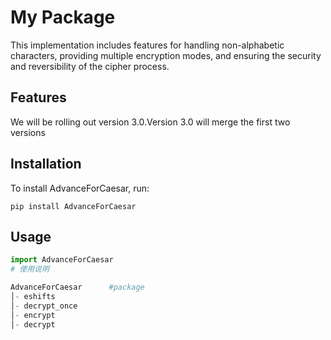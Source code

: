 # My Package

This implementation includes features for handling non-alphabetic characters, providing multiple encryption modes, and ensuring the security and reversibility of the cipher process.

## Features

We will be rolling out version 3.0.Version 3.0 will merge the first two versions

## Installation

To install AdvanceForCaesar, run:

    pip install AdvanceForCaesar

## Usage

```python
import AdvanceForCaesar
# 使用说明

AdvanceForCaesar      #package
│- eshifts
│- decrypt_once
│- encrypt
│- decrypt
